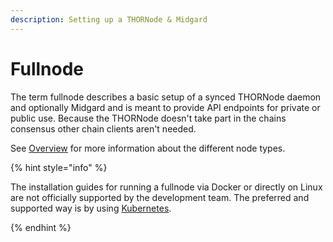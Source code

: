 ```yaml
---
description: Setting up a THORNode & Midgard
---
```


# Fullnode

The term fullnode describes a basic setup of a synced THORNode daemon and optionally Midgard and is meant to provide API endpoints for private or public use. Because the THORNode doesn't take part in the chains consensus other chain clients aren't needed.

See [Overview](../overview/README.md) for more information about the different node types.

{% hint style="info" %}

The installation guides for running a fullnode via Docker or directly on Linux are not officially supported by the development team. The preferred and supported way is by using [Kubernetes](thornode-kubernetes.md).

{% endhint %}
